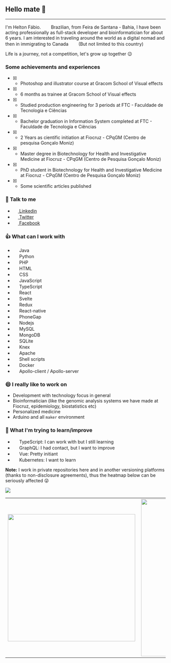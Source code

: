 ## Hello mate 👋
---
<!-- <img src="https://user-images.githubusercontent.com/15989467/96296492-b8e63280-0fc5-11eb-8bff-235741ac5146.png" /> -->

I'm Helton Fábio. <img height="16" width="24" src="https://upload.wikimedia.org/wikipedia/commons/0/05/Flag_of_Brazil.svg"/> Brazilian, from Feira de Santana - Bahia, I have been acting professionally as full-stack developer and bioinformatician for about 6 years.
I am interested in traveling around the world as a digital nomad and then in immigrating to Canada <img height="16" width="24" src="https://upload.wikimedia.org/wikipedia/commons/c/cf/Flag_of_Canada.svg"/> (But not limited to this country)

Life is a journey, not a competition, let's grow up together :wink:
### Some achievements and experiences
- [x] - Photoshop and illustrator course at Gracom School of Visual effects

- [x] - 6 months as trainee at Gracom School of Visual effects

- [x] - Studied production engineering for 3 periods at FTC - Faculdade de Tecnologia e Ciências

- [x] - Bachelor graduation in Information System completed at FTC - Faculdade de Tecnologia e Ciências

- [x] - 2 Years as cientific initiation at Fiocruz - CPqGM (Centro de pesquisa Gonçalo Moniz)

- [x] - Master degree in Biotechnology for Health and Investigative Medicine at Fiocruz - CPqGM (Centro de Pesquisa Gonçalo Moniz)

- [x] - PhD student in Biotechnology for Health and Investigative Medicine at Fiocruz - CPqGM (Centro de Pesquisa Gonçalo Moniz)

- [x] - Some scientific articles published

### :incoming_envelope: Talk to me

- [<img height="16" width="16" src="https://unpkg.com/simple-icons@latest/icons/linkedin.svg" /> Linkedin](https://www.linkedin.com/in/heltonfabio/)
- [<img height="16" width="16" src="https://unpkg.com/simple-icons@latest/icons/twitter.svg" /> Twitter](https://twitter.com/eofabin/)
- [<img height="16" width="16" src="https://unpkg.com/simple-icons@latest/icons/facebook.svg" /> Facebook](https://www.facebook.com/heltonfabio/)
<!-- - [<img height="16" width="16" src="https://unpkg.com/simple-icons@latest/icons/instagram.svg" /> Instagram](https://www.instagram.com/fabiohelton/) -->

### :+1: What can I work with

- <img height="16" width="16" src="https://unpkg.com/simple-icons@latest/icons/java.svg"/> Java
- <img height="16" width="16" src="https://unpkg.com/simple-icons@latest/icons/python.svg"/> Python
- <img height="16" width="16" src="https://unpkg.com/simple-icons@latest/icons/php.svg"/> PHP
- <img height="16" width="16" src="https://unpkg.com/simple-icons@latest/icons/html5.svg"/> HTML
- <img height="16" width="16" src="https://unpkg.com/simple-icons@latest/icons/css3.svg"/> CSS
- <img height="16" width="16" src="https://unpkg.com/simple-icons@latest/icons/javascript.svg"/> JavaScript
- <img height="16" width="16" src="https://unpkg.com/simple-icons@latest/icons/typescript.svg"/> TypeScript
- <img height="16" width="16" src="https://unpkg.com/simple-icons@latest/icons/react.svg"/> React
- <img height="16" width="16" src="https://unpkg.com/simple-icons@latest/icons/svelte.svg"/> Svelte
- <img height="16" width="16" src="https://unpkg.com/simple-icons@latest/icons/redux.svg"/> Redux
- <img height="16" width="16" src="https://unpkg.com/simple-icons@latest/icons/react.svg"/> React-native
- <img height="16" width="16" src="https://unpkg.com/simple-icons@latest/icons/adobe.svg"/> PhoneGap
- <img height="16" width="16" src="https://unpkg.com/simple-icons@latest/icons/node-dot-js.svg"/> Nodejs
- <img height="16" width="16" src="https://unpkg.com/simple-icons@latest/icons/mysql.svg"/> MySQL
- <img height="16" width="16" src="https://unpkg.com/simple-icons@latest/icons/mongodb.svg"/> MongoDB
- <img height="16" width="16" src="https://unpkg.com/simple-icons@latest/icons/sqlite.svg"/> SQLite
- <img height="16" width="16" src="https://unpkg.com/simple-icons@latest/icons/knex.svg"/> Knex
- <img height="16" width="16" src="https://unpkg.com/simple-icons@latest/icons/apache.svg"/> Apache
- <img height="16" width="16" src="https://unpkg.com/simple-icons@latest/icons/gnubash.svg"/> Shell scripts
- <img height="16" width="16" src="https://unpkg.com/simple-icons@latest/icons/docker.svg"/> Docker
- <img height="16" width="16" src="https://unpkg.com/simple-icons@latest/icons/apollo.svg"/> Apollo-client / Apollo-server

### 😄 I really like to work on
- Development with technology focus in general
- Bioinformatician (like the genomic analysis systems we have made at Fiocruz, epidemiology, biostatistics etc)
- Personalized medicine
- Arduino and all `maker` environment

### 🔭 What I'm trying to learn/improve

- <img height="16" width="16" src="https://unpkg.com/simple-icons@latest/icons/typescript.svg"/> TypeScript: I can work with but I still learning
- <img height="16" width="16" src="https://unpkg.com/simple-icons@latest/icons/graphql.svg"/> GraphQL: I had contact, but I want to improve
- <img height="16" width="16" src="https://unpkg.com/simple-icons@latest/icons/vue-dot-js.svg"/> Vue: Pretty initiant
- <img height="16" width="16" src="https://unpkg.com/simple-icons@latest/icons/kubernetes.svg"/> Kubernetes: I want to learn

**Note:** I work in private repositories here and in another versioning platforms (thanks to non-disclosure agreements), thus the heatmap below can be seriously affected :stuck_out_tongue_winking_eye:

![](https://komarev.com/ghpvc/?username=hfabio&style=flat-square)
<center>
<table>
    <tr>
        <td><img width="400px" align="left" src="https://github-readme-stats.vercel.app/api/top-langs/?username=hfabio&hide=html&layout=compact&theme=buefy" /></td>
        <td><img width="495px" align="left" src="https://github-readme-stats.vercel.app/api?username=hfabio&theme=buefy"/></td>
    </tr>   
</table>
</center>  
<!--
**hfabio/hfabio** is a ✨ _special_ ✨ repository because its `README.md` (this file) appears on your GitHub profile.

Here are some ideas to get you started:

- 🔭 I’m currently working on ...
- 🌱 I’m currently learning ...
- 👯 I’m looking to collaborate on ...
- 🤔 I’m looking for help with ...
- 💬 Ask me about ...
- 📫 How to reach me: ...
- 😄 Pronouns: ...
- ⚡ Fun fact: ...
-->

